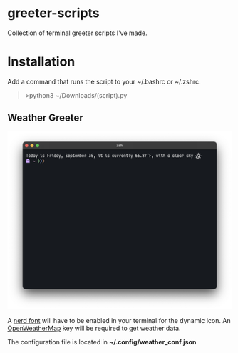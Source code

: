 # greeter-scripts
Collection of terminal greeter scripts I've made.

# Installation

Add a command that runs the script to your ~/.bashrc or ~/.zshrc.
>\>python3 ~/Downloads/(script).py

## Weather Greeter

![Preview](screenshots/weather.png)

A [nerd font](https://www.nerdfonts.com/) will have to be enabled  in your terminal for the dynamic icon. An [OpenWeatherMap](https://openweathermap.org/) key will be required to get weather data. 

The configuration file is located in **~/.config/weather_conf.json**
